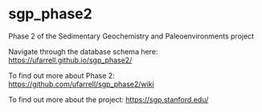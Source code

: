 # sgp_phase2

Phase 2 of the Sedimentary Geochemistry and Paleoenvironments project

Navigate through the database schema here: https://ufarrell.github.io/sgp_phase2/

To find out more about Phase 2: https://github.com/ufarrell/sgp_phase2/wiki

To find out more about the project: https://sgp.stanford.edu/
